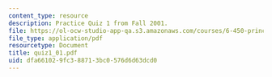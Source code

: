 ```yaml
---
content_type: resource
description: Practice Quiz 1 from Fall 2001.
file: https://ol-ocw-studio-app-qa.s3.amazonaws.com/courses/6-450-principles-of-digital-communications-i-fall-2006/dfa661029fc388713bc0576d6d63dcd0_quiz1_01.pdf
file_type: application/pdf
resourcetype: Document
title: quiz1_01.pdf
uid: dfa66102-9fc3-8871-3bc0-576d6d63dcd0
---
```

